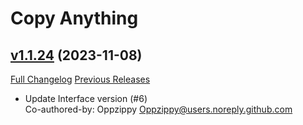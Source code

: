 # Copy Anything

## [v1.1.24](https://github.com/Oppzippy/CopyAnything/tree/v1.1.24) (2023-11-08)
[Full Changelog](https://github.com/Oppzippy/CopyAnything/compare/v1.1.23...v1.1.24) [Previous Releases](https://github.com/Oppzippy/CopyAnything/releases)

- Update Interface version (#6)  
    Co-authored-by: Oppzippy <Oppzippy@users.noreply.github.com>  